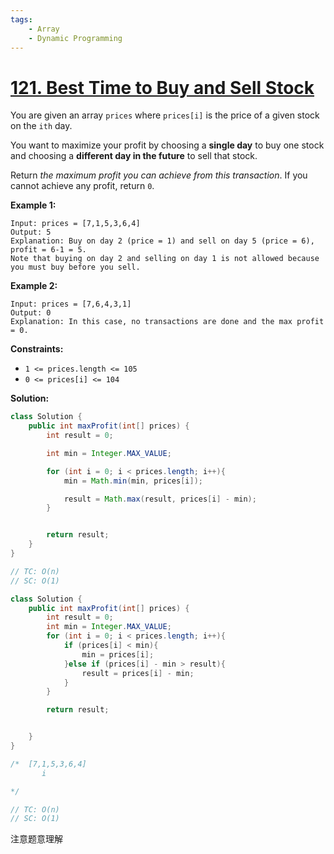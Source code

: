 ```yaml
---
tags:
    - Array
    - Dynamic Programming
---
```


# [121. Best Time to Buy and Sell Stock](https://leetcode.com/problems/best-time-to-buy-and-sell-stock/)

You are given an array `prices` where `prices[i]` is the price of a given stock on the `ith` day.

You want to maximize your profit by choosing a **single day** to buy one stock and choosing a **different day in the future** to sell that stock.

Return *the maximum profit you can achieve from this transaction*. If you cannot achieve any profit, return `0`.

 

**Example 1:**

```
Input: prices = [7,1,5,3,6,4]
Output: 5
Explanation: Buy on day 2 (price = 1) and sell on day 5 (price = 6), profit = 6-1 = 5.
Note that buying on day 2 and selling on day 1 is not allowed because you must buy before you sell.
```

**Example 2:**

```
Input: prices = [7,6,4,3,1]
Output: 0
Explanation: In this case, no transactions are done and the max profit = 0.
```

 

**Constraints:**

- `1 <= prices.length <= 105`
- `0 <= prices[i] <= 104`



**Solution:**

```java
class Solution {
    public int maxProfit(int[] prices) {
        int result = 0;

        int min = Integer.MAX_VALUE;

        for (int i = 0; i < prices.length; i++){
            min = Math.min(min, prices[i]);

            result = Math.max(result, prices[i] - min);
        }


        return result;
    }
}

// TC: O(n)
// SC: O(1)
```



```java
class Solution {
    public int maxProfit(int[] prices) {
        int result = 0;
        int min = Integer.MAX_VALUE;
        for (int i = 0; i < prices.length; i++){
            if (prices[i] < min){
                min = prices[i];
            }else if (prices[i] - min > result){
                result = prices[i] - min;
            }
        }

        return result;


    }
}

/*  [7,1,5,3,6,4] 
       i          

*/

// TC: O(n)
// SC: O(1)
```

注意题意理解 